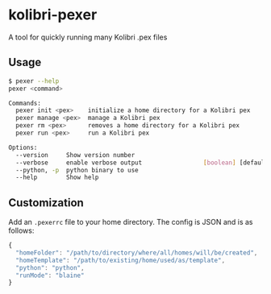 # kolibri-pexer
A tool for quickly running many Kolibri .pex files

## Usage
```bash
$ pexer --help
pexer <command>

Commands:
  pexer init <pex>    initialize a home directory for a Kolibri pex
  pexer manage <pex>  manage a Kolibri pex
  pexer rm <pex>      removes a home directory for a Kolibri pex
  pexer run <pex>     run a Kolibri pex

Options:
  --version     Show version number                                    [boolean]
  --verbose     enable verbose output                 [boolean] [default: false]
  --python, -p  python binary to use                                    [string]
  --help        Show help                                              [boolean]
```

## Customization
Add an `.pexerrc` file to your home directory. The config is JSON and is as follows:
```js
{
  "homeFolder": "/path/to/directory/where/all/homes/will/be/created",
  "homeTemplate": "/path/to/existing/home/used/as/template",
  "python": "python",
  "runMode": "blaine"
}
```
